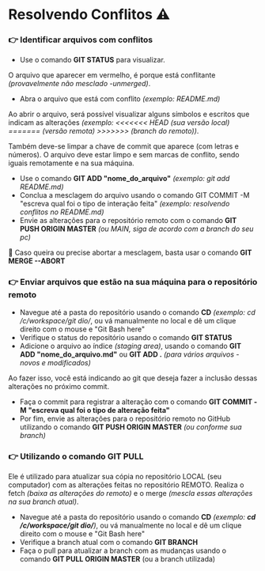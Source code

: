 # Resolvendo Conflitos :warning: ​​



### :point_right: ​Identificar arquivos com conflitos

- Use o comando **GIT STATUS** para visualizar.

O arquivo que aparecer em vermelho, é porque está conflitante _(provavelmente não mesclado -unmerged)_.

- Abra o arquivo que está com conflito _(exemplo: README.md)_

Ao abrir o arquivo, será possível visualizar alguns símbolos e escritos que indicam as alterações _(exemplo: <<<<<<< HEAD (sua versão local) ======= (versão remota) >>>>>>> (branch do remoto))_.

Também deve-se limpar a chave de commit que aparece (com letras e números). O arquivo deve estar limpo e sem marcas de conflito, sendo iguais remotamente e na sua máquina.

- Use o comando **GIT ADD "nome_do_arquivo"** _(exemplo: git add README.md)_
- Conclua a mesclagem do arquivo usando o comando GIT COMMIT -M "escreva qual foi o tipo de interação feita" _(exemplo: resolvendo conflitos no README.md)_
- Envie as alterações para o repositório remoto com o comando **GIT PUSH ORIGIN MASTER** _(ou MAIN, siga de acordo com a branch do seu pc)_

:red_circle:  Caso queira ou precise abortar a mesclagem, basta usar o comando **GIT MERGE --ABORT**



### :point_right: ​Enviar arquivos que estão na sua máquina para o repositório remoto

- Navegue até a pasta do repositório usando o comando **CD** _(exemplo:  cd /c/workspace/git dio/_, ou vá manualmente no local e dê um clique direito com o mouse e "Git Bash here"
- Verifique o status do repositório usando o comando **GIT STATUS**
- Adicione o arquivo ao índice *(staging area)*, usando o comando **GIT ADD "nome_do_arquivo.md"** ou **GIT ADD .** _(para vários arquivos -novos e modificados)_

Ao fazer isso, você está indicando ao git que deseja fazer a inclusão dessas alterações no próximo commit.

- Faça o commit para registrar a alteração com o comando **GIT COMMIT -M "escreva qual foi o tipo de alteração feita"**
- Por fim, envie as alterações para o repositório remoto no GitHub utilizando o comando **GIT PUSH ORIGIN MASTER** _(ou conforme sua branch)_



### :point_right: ​Utilizando o comando GIT PULL

Ele é utilizado para atualizar sua cópia no repositório LOCAL (seu computador) com as alterações feitas no repositório REMOTO. Realiza o fetch *(baixa as alterações do remoto)* e o merge *(mescla essas alterações na sua branch atual)*.

- Navegue até a pasta do repositório usando o comando **CD** _(exemplo:  **cd /c/workspace/git dio/**)_, ou vá manualmente no local e dê um clique direito com o mouse e "Git Bash here"
- Verifique a branch atual com o comando **GIT BRANCH**
- Faça o pull para atualizar a branch com as mudanças usando o comando **GIT PULL ORIGIN MASTER** (ou a branch utilizada)
